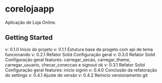 # corelojaapp

Aplicação de Loja Online.

## Getting Started
v: 0.1.0
Inicio do projeto
v: 0.1.1
Estutura base de progeto com api de tema funcionando
v: 0.2.1
Refator Solid Configuração geral
v: 0.3.0
Refator Solid Configuração geral features: carregar_secao, carregar_theme, carregar_usuario, checar_coneccao e signout ok
v: 0.3.1
Refator Solid Configuração geral features: inicio signin
v: 0.4.0
Conclusão da refatoração do settings
v: 0.4.1
Ajuste de versão
v: 0.4.2
Reinicio versionamento git